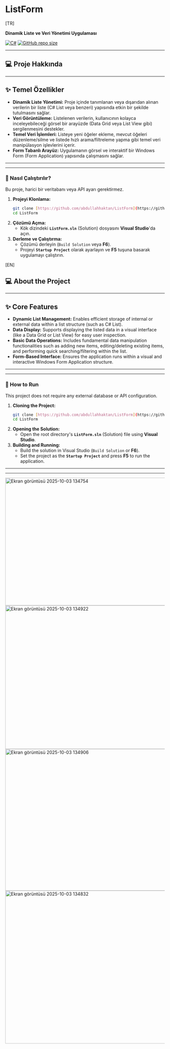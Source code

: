 # ListForm

[TR]

**Dinamik Liste ve Veri Yönetimi Uygulaması**

[![C#](https://img.shields.io/badge/Language-C%23-blue.svg)](https://docs.microsoft.com/en-us/dotnet/csharp/)
[![GitHub repo size](https://img.shields.io/github/repo-size/abdullahhaktan/ListForm)](https://github.com/abdullahhaktan/ListForm)

---

## 💻 Proje Hakkında

---

## ✨ Temel Özellikler

* **Dinamik Liste Yönetimi:** Proje içinde tanımlanan veya dışarıdan alınan verilerin bir liste (C# List<T> veya benzeri) yapısında etkin bir şekilde tutulmasını sağlar.
* **Veri Görüntüleme:** Listelenen verilerin, kullanıcının kolayca inceleyebileceği görsel bir arayüzde (Data Grid veya List View gibi) sergilenmesini destekler.
* **Temel Veri İşlemleri:** Listeye yeni öğeler ekleme, mevcut öğeleri düzenleme/silme ve listede hızlı arama/filtreleme yapma gibi temel veri manipülasyon işlevlerini içerir.
* **Form Tabanlı Arayüz:** Uygulamanın görsel ve interaktif bir Windows Form (Form Application) yapısında çalışmasını sağlar.

---
---

### 🚀 Nasıl Çalıştırılır?

Bu proje, harici bir veritabanı veya API ayarı gerektirmez.

1.  **Projeyi Klonlama:**
    ```bash
    git clone [https://github.com/abdullahhaktan/ListForm](https://github.com/abdullahhaktan/ListForm)
    cd ListForm
    ```
2.  **Çözümü Açma:**
    * Kök dizindeki **`ListForm.sln`** (Solution) dosyasını **Visual Studio**'da açın.
3.  **Derleme ve Çalıştırma:**
    * Çözümü derleyin (`Build Solution` veya **F6**).
    * Projeyi **`Startup Project`** olarak ayarlayın ve **F5** tuşuna basarak uygulamayı çalıştırın.


[EN]

## 💻 About the Project

---

## ✨ Core Features

* **Dynamic List Management:** Enables efficient storage of internal or external data within a list structure (such as C# List<T>).
* **Data Display:** Supports displaying the listed data in a visual interface (like a Data Grid or List View) for easy user inspection.
* **Basic Data Operations:** Includes fundamental data manipulation functionalities such as adding new items, editing/deleting existing items, and performing quick searching/filtering within the list.
* **Form-Based Interface:** Ensures the application runs within a visual and interactive Windows Form Application structure.

---
---

### 🚀 How to Run

This project does not require any external database or API configuration.

1.  **Cloning the Project:**
    ```bash
    git clone [https://github.com/abdullahhaktan/ListForm](https://github.com/abdullahhaktan/ListForm)
    cd ListForm
    ```
2.  **Opening the Solution:**
    * Open the root directory's **`ListForm.sln`** (Solution) file using **Visual Studio**.
3.  **Building and Running:**
    * Build the solution in Visual Studio (`Build Solution` or **F6**).
    * Set the project as the **`Startup Project`** and press **F5** to run the application.

---
---

<img width="841" height="404" alt="Ekran görüntüsü 2025-10-03 134754" src="https://github.com/user-attachments/assets/b973bfed-387c-4f6e-8bf6-6d475dc8a2c6" />
<img width="830" height="454" alt="Ekran görüntüsü 2025-10-03 134922" src="https://github.com/user-attachments/assets/5364ae78-d58b-458d-99be-d5b1403a182c" />
<img width="733" height="448" alt="Ekran görüntüsü 2025-10-03 134906" src="https://github.com/user-attachments/assets/d772e4d8-a663-485a-8ab3-8150aa76e430" />
<img width="893" height="484" alt="Ekran görüntüsü 2025-10-03 134832" src="https://github.com/user-attachments/assets/a2cb6261-e7d3-4537-9e89-d9d06febdf13" />
